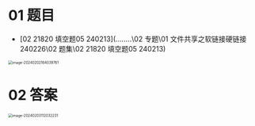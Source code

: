 # 01 题目

*  [02 21820 填空题05 240213](..\..\..\..\02 专题\01 文件共享之软链接硬链接 240226\02 题集\02 21820 填空题05 240213) 

<img src="https://cvp.oss-cn-shanghai.aliyuncs.com/picgo/202402021640882.png" alt="image-20240202164039761" style="zoom:50%;" />



# 02 答案

<img src="https://cvp.oss-cn-shanghai.aliyuncs.com/picgo/202402031120449.png" alt="image-20240203112032231" style="zoom:50%;" />
